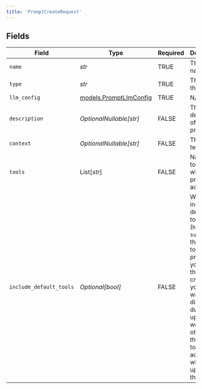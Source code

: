 ```yaml
---
title: 'PromptCreateRequest'
---
```



## Fields

| Field                                                                                                                                                                                                                                                         | Type                                                                                                                                                                                                                                                          | Required                                                                                                                                                                                                                                                      | Description                                                                                                                                                                                                                                                   |
| ------------------------------------------------------------------------------------------------------------------------------------------------------------------------------------------------------------------------------------------------------------- | ------------------------------------------------------------------------------------------------------------------------------------------------------------------------------------------------------------------------------------------------------------- | ------------------------------------------------------------------------------------------------------------------------------------------------------------------------------------------------------------------------------------------------------------- | ------------------------------------------------------------------------------------------------------------------------------------------------------------------------------------------------------------------------------------------------------------- |
| `name`                                                                                                                                                                                                                                                        | *str*                                                                                                                                                                                                                                                         | TRUE                                                                                                                                                                                                                                            | The prompt name                                                                                                                                                                                                                                               |
| `type`                                                                                                                                                                                                                                                        | *str*                                                                                                                                                                                                                                                         | TRUE                                                                                                                                                                                                                                            | The type of the prompt                                                                                                                                                                                                                                        |
| `llm_config`                                                                                                                                                                                                                                                  | [models.PromptLlmConfig](/python-sdk-docs/models/components/promptllmconfig)                                                                                                                                                                                                        | TRUE                                                                                                                                                                                                                                            | N/A                                                                                                                                                                                                                                                           |
| `description`                                                                                                                                                                                                                                                 | *OptionalNullable[str]*                                                                                                                                                                                                                                       | FALSE                                                                                                                                                                                                                                            | The description of the prompt                                                                                                                                                                                                                                 |
| `context`                                                                                                                                                                                                                                                     | *OptionalNullable[str]*                                                                                                                                                                                                                                       | FALSE                                                                                                                                                                                                                                            | The prompt text                                                                                                                                                                                                                                               |
| `tools`                                                                                                                                                                                                                                                       | List[*str*]                                                                                                                                                                                                                                                   | FALSE                                                                                                                                                                                                                                            | Names of tools to which the prompt has access                                                                                                                                                                                                                 |
| `include_default_tools`                                                                                                                                                                                                                                       | *Optional[bool]*                                                                                                                                                                                                                                              | FALSE                                                                                                                                                                                                                                            | Whether to include the default tools (`hangup`, `summary`) in the list of tools for the prompt. If you disable this during creation, you might want to disable it during updates as well, otherwise the default tools will be added when updating the prompt. |
